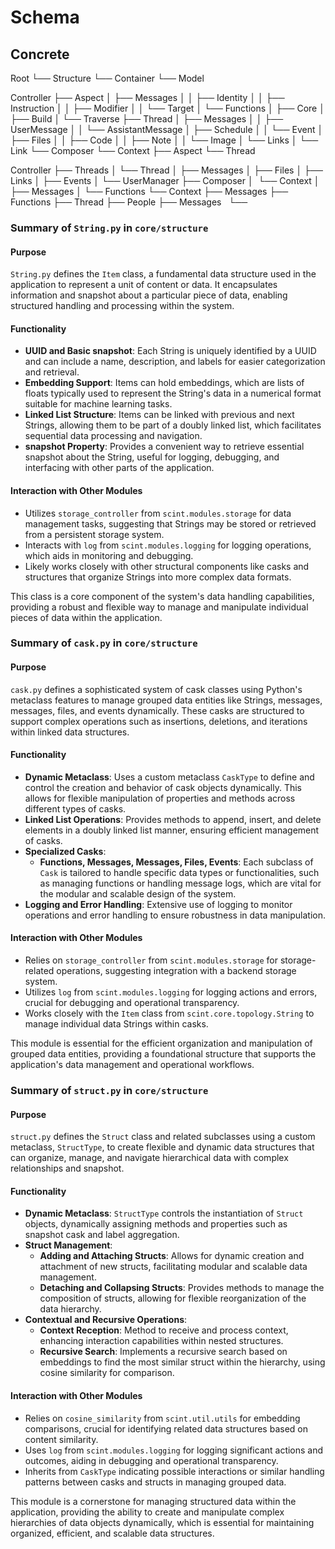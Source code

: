 # Schema

## Concrete

Root
└── Structure
    └── Container
        └── Model

Controller
├── Aspect
│   ├── Messages
│   │   ├── Identity
│   │   ├── Instruction
│   │   ├── Modifier
│   │   └── Target
│   └── Functions
│       ├── Core
│       ├── Build
│       └── Traverse
├── Thread
│   ├── Messages
│   │   ├── UserMessage
│   │   └── AssistantMessage
│   ├── Schedule
│   │   └── Event
│   ├── Files
│   │   ├── Code
│   │   ├── Note
│   │   └── Image
│   └── Links
│       └── Link
└── Composer
    └── Context
        ├── Aspect
        └── Thread

Controller
├── Threads
│   └── Thread
│       ├── Messages
│       ├── Files
│       ├── Links
│       ├── Events
│       └── UserManager
├── Composer
│   └── Context
│       ├── Messages
│       └── Functions
└── Context
    ├── Messages
    ├── Functions
    ├── Thread
    ├── People
    ├── Messages
    └──

 ### Summary of `String.py` in `core/structure`

 #### Purpose
 `String.py` defines the `Item` class, a fundamental data structure used in the application to represent a unit of content or data. It encapsulates information and snapshot about a particular piece of data, enabling structured handling and processing within the system.

 #### Functionality
 - **UUID and Basic snapshot**: Each String is uniquely identified by a UUID and can include a name, description, and labels for easier categorization and retrieval.
 - **Embedding Support**: Items can hold embeddings, which are lists of floats typically used to represent the String's data in a numerical format suitable for machine learning tasks.
 - **Linked List Structure**: Items can be linked with previous and next Strings, allowing them to be part of a doubly linked list, which facilitates sequential data processing and navigation.
 - **snapshot Property**: Provides a convenient way to retrieve essential snapshot about the String, useful for logging, debugging, and interfacing with other parts of the application.

 #### Interaction with Other Modules
 - Utilizes `storage_controller` from `scint.modules.storage` for data management tasks, suggesting that Strings may be stored or retrieved from a persistent storage system.
 - Interacts with `log` from `scint.modules.logging` for logging operations, which aids in monitoring and debugging.
 - Likely works closely with other structural components like casks and structures that organize Strings into more complex data formats.

 This class is a core component of the system's data handling capabilities, providing a robust and flexible way to manage and manipulate individual pieces of data within the application.

 ### Summary of `cask.py` in `core/structure`

 #### Purpose
 `cask.py` defines a sophisticated system of cask classes using Python's metaclass features to manage grouped data entities like Strings, messages, messages, files, and events dynamically. These casks are structured to support complex operations such as insertions, deletions, and iterations within linked data structures.

 #### Functionality
 - **Dynamic Metaclass**: Uses a custom metaclass `CaskType` to define and control the creation and behavior of cask objects dynamically. This allows for flexible manipulation of properties and methods across different types of casks.
 - **Linked List Operations**: Provides methods to append, insert, and delete elements in a doubly linked list manner, ensuring efficient management of casks.
 - **Specialized Casks**:
   - **Functions, Messages, Messages, Files, Events**: Each subclass of `Cask` is tailored to handle specific data types or functionalities, such as managing functions or handling message logs, which are vital for the modular and scalable design of the system.
 - **Logging and Error Handling**: Extensive use of logging to monitor operations and error handling to ensure robustness in data manipulation.

 #### Interaction with Other Modules
 - Relies on `storage_controller` from `scint.modules.storage` for storage-related operations, suggesting integration with a backend storage system.
 - Utilizes `log` from `scint.modules.logging` for logging actions and errors, crucial for debugging and operational transparency.
 - Works closely with the `Item` class from `scint.core.topology.String` to manage individual data Strings within casks.

 This module is essential for the efficient organization and manipulation of grouped data entities, providing a foundational structure that supports the application's data management and operational workflows.

 ### Summary of `struct.py` in `core/structure`

 #### Purpose
 `struct.py` defines the `Struct` class and related subclasses using a custom metaclass, `StructType`, to create flexible and dynamic data structures that can organize, manage, and navigate hierarchical data with complex relationships and snapshot.

 #### Functionality
 - **Dynamic Metaclass**: `StructType` controls the instantiation of `Struct` objects, dynamically assigning methods and properties such as snapshot cask and label aggregation.
 - **Struct Management**:
   - **Adding and Attaching Structs**: Allows for dynamic creation and attachment of new structs, facilitating modular and scalable data management.
   - **Detaching and Collapsing Structs**: Provides methods to manage the composition of structs, allowing for flexible reorganization of the data hierarchy.
 - **Contextual and Recursive Operations**:
   - **Context Reception**: Method to receive and process context, enhancing interaction capabilities within nested structures.
   - **Recursive Search**: Implements a recursive search based on embeddings to find the most similar struct within the hierarchy, using cosine similarity for comparison.

 #### Interaction with Other Modules
 - Relies on `cosine_similarity` from `scint.util.utils` for embedding comparisons, crucial for identifying related data structures based on content similarity.
 - Uses `log` from `scint.modules.logging` for logging significant actions and outcomes, aiding in debugging and operational transparency.
 - Inherits from `CaskType` indicating possible interactions or similar handling patterns between casks and structs in managing grouped data.

 This module is a cornerstone for managing structured data within the application, providing the ability to create and manipulate complex hierarchies of data objects dynamically, which is essential for maintaining organized, efficient, and scalable data structures.
